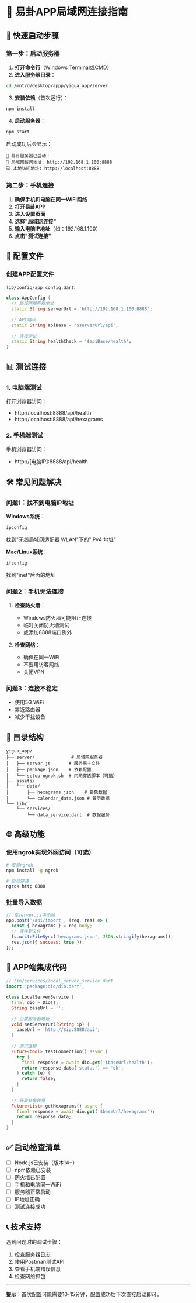 # 📱 易卦APP局域网连接指南

## 🚀 快速启动步骤

### 第一步：启动服务器

1. **打开命令行**（Windows Terminal或CMD）
2. **进入服务器目录**：
```bash
cd /mnt/d/desktop/appp/yigua_app/server
```

3. **安装依赖**（首次运行）：
```bash
npm install
```

4. **启动服务器**：
```bash
npm start
```

启动成功后会显示：
```
🚀 易卦服务器已启动！
📱 局域网访问地址: http://192.168.1.100:8888
💻 本地访问地址: http://localhost:8888
```

### 第二步：手机连接

1. **确保手机和电脑在同一WiFi网络**
2. **打开易卦APP**
3. **进入设置页面**
4. **选择"局域网连接"**
5. **输入电脑IP地址**（如：192.168.1.100）
6. **点击"测试连接"**

## 🔧 配置文件

### 创建APP配置文件
`lib/config/app_config.dart`:
```dart
class AppConfig {
  // 局域网服务器地址
  static String serverUrl = 'http://192.168.1.100:8888';
  
  // API端点
  static String apiBase = '$serverUrl/api';
  
  // 连接测试
  static String healthCheck = '$apiBase/health';
}
```

## 📊 测试连接

### 1. 电脑端测试
打开浏览器访问：
- http://localhost:8888/api/health
- http://localhost:8888/api/hexagrams

### 2. 手机端测试
手机浏览器访问：
- http://[电脑IP]:8888/api/health

## 🛠️ 常见问题解决

### 问题1：找不到电脑IP地址
**Windows系统**：
```bash
ipconfig
```
找到"无线局域网适配器 WLAN"下的"IPv4 地址"

**Mac/Linux系统**：
```bash
ifconfig
```
找到"inet"后面的地址

### 问题2：手机无法连接
1. **检查防火墙**：
   - Windows防火墙可能阻止连接
   - 临时关闭防火墙测试
   - 或添加8888端口例外

2. **检查网络**：
   - 确保在同一WiFi
   - 不要用访客网络
   - 关闭VPN

### 问题3：连接不稳定
- 使用5G WiFi
- 靠近路由器
- 减少干扰设备

## 📁 目录结构

```
yigua_app/
├── server/              # 局域网服务器
│   ├── server.js       # 服务器主文件
│   ├── package.json    # 依赖配置
│   └── setup-ngrok.sh  # 内网穿透脚本（可选）
├── assets/
│   └── data/
│       ├── hexagrams.json    # 卦象数据
│       └── calendar_data.json # 黄历数据
└── lib/
    └── services/
        └── data_service.dart  # 数据服务
```

## 🌐 高级功能

### 使用ngrok实现外网访问（可选）
```bash
# 安装ngrok
npm install -g ngrok

# 启动穿透
ngrok http 8888
```

### 批量导入数据
```javascript
// 在server.js中添加
app.post('/api/import', (req, res) => {
  const { hexagrams } = req.body;
  // 保存到文件
  fs.writeFileSync('hexagrams.json', JSON.stringify(hexagrams));
  res.json({ success: true });
});
```

## 📱 APP端集成代码

```dart
// lib/services/local_server_service.dart
import 'package:dio/dio.dart';

class LocalServerService {
  final dio = Dio();
  String baseUrl = '';
  
  // 设置服务器地址
  void setServerUrl(String ip) {
    baseUrl = 'http://$ip:8888/api';
  }
  
  // 测试连接
  Future<bool> testConnection() async {
    try {
      final response = await dio.get('$baseUrl/health');
      return response.data['status'] == 'ok';
    } catch (e) {
      return false;
    }
  }
  
  // 获取卦象数据
  Future<List> getHexagrams() async {
    final response = await dio.get('$baseUrl/hexagrams');
    return response.data;
  }
}
```

## ✅ 启动检查清单

- [ ] Node.js已安装（版本14+）
- [ ] npm依赖已安装
- [ ] 防火墙已配置
- [ ] 手机和电脑同一WiFi
- [ ] 服务器正常启动
- [ ] IP地址正确
- [ ] 测试连接成功

## 📞 技术支持

遇到问题时的调试步骤：
1. 检查服务器日志
2. 使用Postman测试API
3. 查看手机端错误信息
4. 检查网络抓包

---

**提示**：首次配置可能需要10-15分钟，配置成功后下次直接启动即可。